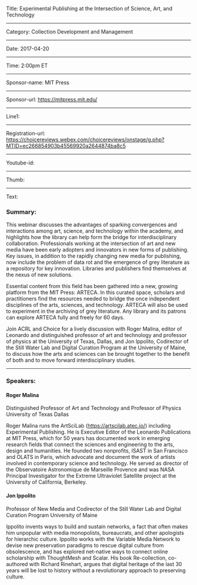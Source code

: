 Title: Experimental Publishing at the Intersection of Science, Art, and Technology

----

Category: Collection Development and Management

----

Date: 2017-04-20

----

Time: 2:00pm ET

----

Sponsor-name: MIT Press

----

Sponsor-url: https://mitpress.mit.edu/

----

Line1: 

----

Registration-url: https://choicereviews.webex.com/choicereviews/onstage/g.php?MTID=ec266854903b45569920a2644874ba8c5

----

Youtube-id: 

----

Thumb: 

----

Text: 

### Summary:
This webinar discusses the advantages of sparking convergences and interactions among art, science, and technology within the academy, and highlights how the library can help form the bridge for interdisciplinary collaboration. Professionals working at the intersection of art and new media have been early adopters and innovators in new forms of publishing. Key issues, in addition to the rapidly changing new media for publishing, now include the problem of data rot and the emergence of grey literature as a repository for key innovation. Libraries and publishers find themselves at the nexus of new solutions.

Essential content from this field has been gathered into a new, growing platform from the MIT Press: ARTECA. In this curated space, scholars and practitioners find the resources needed to bridge the once independent disciplines of the arts, sciences, and technology. ARTECA will also be used to experiment in the archiving of grey literature. Any library and its patrons can explore ARTECA fully and freely for 60 days.

Join ACRL and Choice for a lively discussion with Roger Malina, editor of Leonardo and distinguished professor of art and technology and professor of physics at the University of Texas, Dallas, and Jon Ippolito, Codirector of the Still Water Lab and Digital Curation Program at the University of Maine, to discuss how the arts and sciences can be brought together to the benefit of both and to move forward interdisciplinary studies.
*****
### Speakers:
<h4 class="u-no_margin delta">Roger Malina</h4>
Distinguished Professor of Art and Technology and Professor of Physics
University of Texas Dallas

Roger Malina runs the ArtSciLab (https://artscilab.atec.io/) including Experimental Publishing. He is Executive Editor of the Leonardo Publications at MIT Press, which for 50 years has documented work in emerging research fields that connect the sciences and engineering to the arts, design and humanities. He founded two nonprofits, ISAST in San Francisco and OLATS in Paris, which advocate and document the work of artists involved in contemporary science and technology. He served as director of the Observatoire Astronomique de Marseille Provence and was NASA Principal Investigator for the Extreme Ultraviolet Satellite project at the University of California, Berkeley.

#### Jon Ippolito
Professor of New Media and Codirector of the Still Water Lab and Digital Curation Program
University of Maine

Ippolito invents ways to build and sustain networks, a fact that often makes him unpopular with media monopolists, bureaucrats, and other apologists for hierarchic culture. Ippolito works with the Variable Media Network to devise new preservation paradigms to rescue digital culture from obsolescence, and has explored net-native ways to connect online scholarship with ThoughtMesh and Scalar. His book Re-collection, co-authored with Richard Rinehart, argues that digital heritage of the last 30 years will be lost to history without a revolutionary approach to preserving culture.
